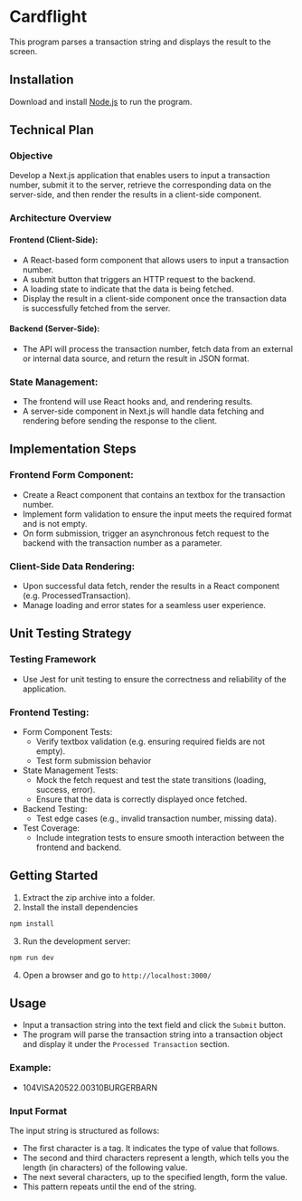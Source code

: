 # Cardflight

This program parses a transaction string and displays the result to the screen.

## Installation

Download and install [Node.js](https://nodejs.org/en/) to run the program.

## Technical Plan

### Objective

Develop a Next.js application that enables users to input a transaction number, submit it to the server, retrieve the corresponding data on the server-side, and then render the results in a client-side component.

### Architecture Overview

#### Frontend (Client-Side):

- A React-based form component that allows users to input a transaction number.
- A submit button that triggers an HTTP request to the backend.
- A loading state to indicate that the data is being fetched.
- Display the result in a client-side component once the transaction data is successfully fetched from the server.

#### Backend (Server-Side):

- The API will process the transaction number, fetch data from an external or internal data source, and return the result in JSON format.

### State Management:

- The frontend will use React hooks and, and rendering results.
- A server-side component in Next.js will handle data fetching and rendering before sending the response to the client.

## Implementation Steps

### Frontend Form Component:

- Create a React component that contains an textbox for the transaction number.
- Implement form validation to ensure the input meets the required format and is not empty.
- On form submission, trigger an asynchronous fetch request to the backend with the transaction number as a parameter.

### Client-Side Data Rendering:

- Upon successful data fetch, render the results in a React component (e.g. ProcessedTransaction).
- Manage loading and error states for a seamless user experience.

## Unit Testing Strategy

### Testing Framework

- Use Jest for unit testing to ensure the correctness and reliability of the application.

### Frontend Testing:

- Form Component Tests:
  - Verify textbox validation (e.g. ensuring required fields are not empty).
  - Test form submission behavior
- State Management Tests:
  - Mock the fetch request and test the state transitions (loading, success, error).
  - Ensure that the data is correctly displayed once fetched.
- Backend Testing:
  - Test edge cases (e.g., invalid transaction number, missing data).
- Test Coverage:
  - Include integration tests to ensure smooth interaction between the frontend and backend.

## Getting Started

1. Extract the zip archive into a folder.
2. Install the install dependencies

```bash
npm install
```

3. Run the development server:

```bash
npm run dev
```

4. Open a browser and go to `http://localhost:3000/`

## Usage

- Input a transaction string into the text field and click the `Submit` button.
- The program will parse the transaction string into a transaction object and display it under the `Processed Transaction` section.

### Example:

- 104VISA20522.00310BURGERBARN

### Input Format

The input string is structured as follows:

- The first character is a tag. It indicates the type of value that follows.
- The second and third characters represent a length, which tells you the length (in characters) of the following value.
- The next several characters, up to the specified length, form the value.
- This pattern repeats until the end of the string.
